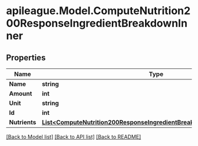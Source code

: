 # apileague.Model.ComputeNutrition200ResponseIngredientBreakdownInner

## Properties

Name | Type | Description | Notes
------------ | ------------- | ------------- | -------------
**Name** | **string** |  | [optional] 
**Amount** | **int** |  | [optional] 
**Unit** | **string** |  | [optional] 
**Id** | **int** |  | [optional] 
**Nutrients** | [**List&lt;ComputeNutrition200ResponseIngredientBreakdownInnerNutrientsInner&gt;**](ComputeNutrition200ResponseIngredientBreakdownInnerNutrientsInner.md) |  | [optional] 

[[Back to Model list]](../README.md#documentation-for-models) [[Back to API list]](../README.md#documentation-for-api-endpoints) [[Back to README]](../README.md)

